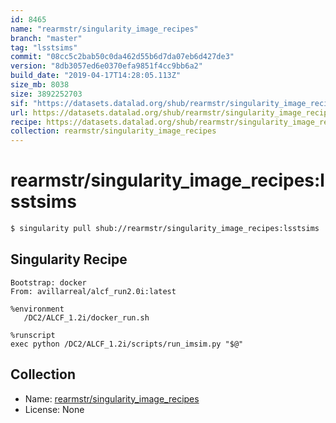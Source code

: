 ```yaml
---
id: 8465
name: "rearmstr/singularity_image_recipes"
branch: "master"
tag: "lsstsims"
commit: "08cc5c2bab50c0da462d55b6d7da07eb6d427de3"
version: "8db3057ed6e0370efa9851f4cc9bb6a2"
build_date: "2019-04-17T14:28:05.113Z"
size_mb: 8038
size: 3892252703
sif: "https://datasets.datalad.org/shub/rearmstr/singularity_image_recipes/lsstsims/2019-04-17-08cc5c2b-8db3057e/8db3057ed6e0370efa9851f4cc9bb6a2.simg"
url: https://datasets.datalad.org/shub/rearmstr/singularity_image_recipes/lsstsims/2019-04-17-08cc5c2b-8db3057e/
recipe: https://datasets.datalad.org/shub/rearmstr/singularity_image_recipes/lsstsims/2019-04-17-08cc5c2b-8db3057e/Singularity
collection: rearmstr/singularity_image_recipes
---
```


# rearmstr/singularity_image_recipes:lsstsims

```bash
$ singularity pull shub://rearmstr/singularity_image_recipes:lsstsims
```

## Singularity Recipe

```singularity
Bootstrap: docker
From: avillarreal/alcf_run2.0i:latest

%environment
   /DC2/ALCF_1.2i/docker_run.sh

%runscript
exec python /DC2/ALCF_1.2i/scripts/run_imsim.py "$@"
```

## Collection

 - Name: [rearmstr/singularity_image_recipes](https://github.com/rearmstr/singularity_image_recipes)
 - License: None

